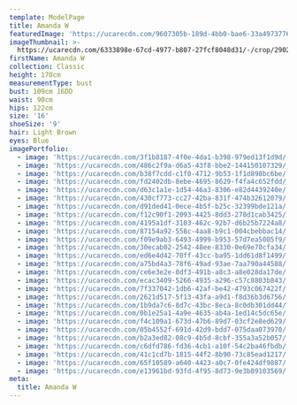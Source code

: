 ```yaml
---
template: ModelPage
title: Amanda W
featuredImage: 'https://ucarecdn.com/9607305b-189d-4bb0-bae6-33a4973776ca/'
imageThumbnail: >-
  https://ucarecdn.com/6333898e-67cd-4977-b807-27fcf8048d31/-/crop/2902x4039/943,453/-/preview/
firstName: Amanda W
collection: Classic
height: 170cm
measurementType: bust
bust: 109cm 16DD
waist: 90cm
hips: 122cm
size: '16'
shoeSize: '9'
hair: Light Brown
eyes: Blue
imagePortfolio:
  - image: 'https://ucarecdn.com/3f1b8187-4f0e-4da1-b398-979ed13f1d9d/'
  - image: 'https://ucarecdn.com/486c2f9a-d6a5-43f8-bbe2-144150107329/'
  - image: 'https://ucarecdn.com/b38f7cdd-c1f0-4712-9b53-1f1d898bc6be/'
  - image: 'https://ucarecdn.com/fd2402db-8ebe-4695-8629-f4fa4c652fdd/'
  - image: 'https://ucarecdn.com/d63c1a1e-1d54-46a3-8306-e82d4439240e/'
  - image: 'https://ucarecdn.com/430cf773-cc27-42ba-831f-474b32612079/'
  - image: 'https://ucarecdn.com/d91ded41-0ece-4b5f-b25c-32399bde121a/'
  - image: 'https://ucarecdn.com/f12c90f1-2093-4425-8dd3-278d1cab3425/'
  - image: 'https://ucarecdn.com/4195a1df-3103-462c-92b7-d6b25b7224a8/'
  - image: 'https://ucarecdn.com/87154a92-558c-4aa8-b9c1-004cbebbac14/'
  - image: 'https://ucarecdn.com/f09e9ab3-6493-4999-b953-57d7ea5005f9/'
  - image: 'https://ucarecdn.com/30ecab02-2542-48ee-8330-0e69e70cfa34/'
  - image: 'https://ucarecdn.com/ed6e4d42-70ff-43cc-ba95-1dd61d8f1499/'
  - image: 'https://ucarecdn.com/a75bd4a3-78f6-49ad-93ae-7aa790a44588/'
  - image: 'https://ucarecdn.com/ce6e3e2e-8df3-491b-a8c3-a8e028da17de/'
  - image: 'https://ucarecdn.com/ecac3409-5266-4935-a296-c57c8803b843/'
  - image: 'https://ucarecdn.com/7f337042-1db6-42af-be42-4793c067422f/'
  - image: 'https://ucarecdn.com/2621d517-5f13-43fa-a9d1-f8d36b3d6756/'
  - image: 'https://ucarecdn.com/1b9da7c6-8d7c-43bc-8eca-8c0db301dd44/'
  - image: 'https://ucarecdn.com/0b1e25a1-4a9e-4635-ab4a-1ed14c5dc65e/'
  - image: 'https://ucarecdn.com/f4c109a1-673d-47b6-89d7-03cf2e8ed629/'
  - image: 'https://ucarecdn.com/05b4552f-691d-42d9-bdd7-075daa073970/'
  - image: 'https://ucarecdn.com/b2a3ed82-08c9-4b5d-8cbf-355a3a52b057/'
  - image: 'https://ucarecdn.com/c6dfd786-fd36-4cb1-a10f-54c2ba46fbdb/'
  - image: 'https://ucarecdn.com/41c1cd7b-1815-44f2-8b90-73c85ead1217/'
  - image: 'https://ucarecdn.com/65f10589-a640-4423-a0c7-0fe424df9887/'
  - image: 'https://ucarecdn.com/e13961bd-93fd-4f95-8d73-9e3b89103569/'
meta:
  title: Amanda W
---
```


